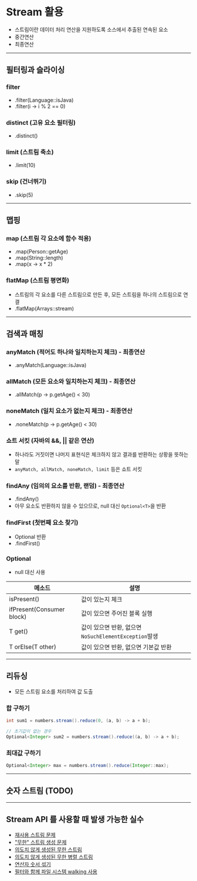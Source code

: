 # Stream 활용
* 스트림이란 데이터 처리 연산을 지원하도록 소스에서 추출된 연속된 요소
* 중간연산
* 최종연산

---

## 필터링과 슬라이싱
### filter
* .filter(Language::isJava)
* .filter(i -> i % 2 == 0)

### distinct (고유 요소 필터링)
* .distinct()

### limit (스트림 축소)
* .limit(10)

### skip (건너뛰기)
* .skip(5)

---

## 맵핑
### map (스트림 각 요소에 함수 적용)
* .map(Person::getAge)
* .map(String::length)
* .map(x -> x * 2)

### flatMap (스트림 평면화)
* 스트림의 각 요소를 다른 스트림으로 만든 후, 모든 스트림을 하나의 스트림으로 연결
* .flatMap(Arrays::stream)

---

## 검색과 매칭
### anyMatch (적어도 하나와 일치하는지 체크) - 최종연산
* .anyMatch(Language::isJava)

### allMatch (모든 요소와 일치하는지 체크) - 최종연산
* .allMatch(p -> p.getAge() < 30)

### noneMatch (일치 요소가 없는지 체크) - 최종연산
* .noneMatch(p -> p.getAge() < 30)

### 쇼트 서킷 (자바의 &&, || 같은 연산)
* 하나라도 거짓이면 나머지 표현식은 체크하지 않고 결과를 반환하는 상황을 뜻하는 말
* ```anyMatch, allMatch, noneMatch, limit``` 등은 쇼트 서킷

### findAny (임의의 요소를 반환, 랜덤) - 최종연산
* .findAny()
* 아무 요소도 반환하지 않을 수 있으므로, null 대신 ```Optional<T>```을 반환

### findFirst (첫번째 요소 찾기)
* Optional<T> 반환
* .findFirst()

### Optional
* null 대신 사용

메소드 | 설명
-----|------
isPresent() | 값이 있는지 체크
ifPresent(Consumer<T> block) | 값이 있으면 주어진 블록 실행
T get() | 값이 있으면 반환, 없으면 ```NoSuchElementException```발생
T orElse(T other) | 값이 있으면 반환, 없으면 기본값 반환

---

## 리듀싱
* 모든 스트림 요소를 처리하여 값 도출

### 합 구하기
```java
int sum1 = numbers.stream().reduce(0, (a, b) -> a + b);

// 초기값이 없는 경우
Optional<Integer> sum2 = numbers.stream().reduce((a, b) -> a + b);
```

### 최대값 구하기
```java
Optional<Integer> max = numbers.stream().reduce(Integer::max);
```

---

## 숫자 스트림 (TODO)

---

## Stream API 를 사용할 때 발생 가능한 실수
* [재사용 스트림 문제](mistake/ReUseStream01.java)
* ["무한" 스트림 생성 문제](mistake/UnlimitedStream01.java)
* [의도치 않게 생성된 무한 스트림](mistake/UnlimitedStream02.java)
* [의도치 않게 생성된 무한 병렬 스트림](mistake/UnlimitedParallelStream01.java)
* [연산자 숫서 섞기](mistake/OperationOrder01.java)
* [필터와 함께 파일 시스템 walking 사용](mistake/Example06.java)




